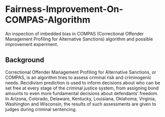 # Fairness-Improvement-On-COMPAS-Algorithm
An inspection of imbedded bias in COMPAS (Correctional Offender Management Profiling for Alternative Sanctions) algorithm and possible improvement experiment.

## Background

Correctional Offender Management Profiling for Alternative Sanctions, or COMPAS, is an algorithm tries to assess criminal risk and criminogenic needs.
Recidivism prediction is used to inform decisions about who can be set free at every stage of the criminal justice system, from assigning bond amounts to even more fundamental decisions about defendants’ freedom. In Arizona, Colorado, Delaware, Kentucky, Louisiana, Oklahoma, Virginia, Washington and Wisconsin, the results of such assessments are given to judges during criminal sentencing.
